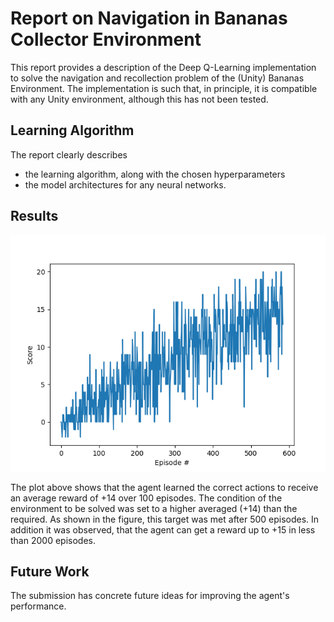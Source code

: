 # Report on Navigation in Bananas Collector Environment

This report provides a description of the Deep Q-Learning implementation to solve the navigation and recollection problem of the (Unity) Bananas Environment. 
The implementation is such that, in principle, it is compatible with any Unity environment, although this has not been tested.

## Learning Algorithm

The report clearly describes 
- the learning algorithm, along with the chosen hyperparameters
- the model architectures for any neural networks.

## Results
![Plot of Rewards](https://github.com/hcruiz/Navigation/blob/master/Score_smoothed_vs_Episode.png)

The plot above shows that the agent learned the correct actions to receive an average reward of +14 over 100 episodes. The condition of 
the environment to be solved was set to a higher averaged (+14) than the required. As shown in the figure, this target was met after 500
episodes. In addition it was observed, that the agent can get a reward up to +15 in less than 2000 episodes.


## Future Work

The submission has concrete future ideas for improving the agent's performance.
